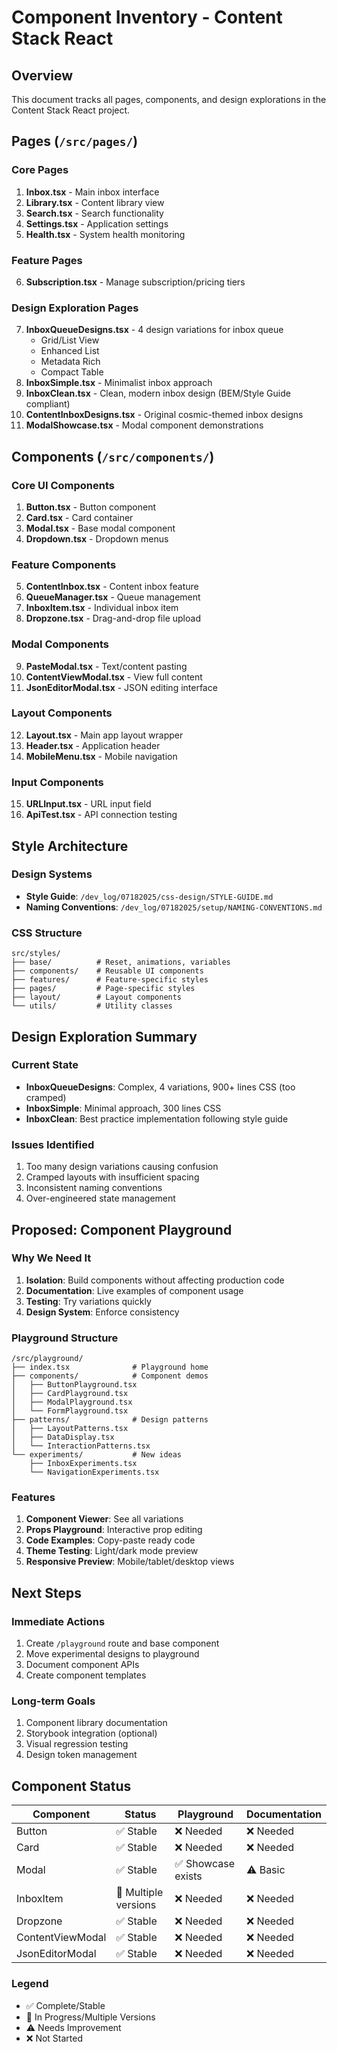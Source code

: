 # Component Inventory - Content Stack React

## Overview
This document tracks all pages, components, and design explorations in the Content Stack React project.

## Pages (`/src/pages/`)

### Core Pages
1. **Inbox.tsx** - Main inbox interface
2. **Library.tsx** - Content library view
3. **Search.tsx** - Search functionality
4. **Settings.tsx** - Application settings
5. **Health.tsx** - System health monitoring

### Feature Pages
6. **Subscription.tsx** - Manage subscription/pricing tiers

### Design Exploration Pages
7. **InboxQueueDesigns.tsx** - 4 design variations for inbox queue
   - Grid/List View
   - Enhanced List
   - Metadata Rich
   - Compact Table
8. **InboxSimple.tsx** - Minimalist inbox approach
9. **InboxClean.tsx** - Clean, modern inbox design (BEM/Style Guide compliant)
10. **ContentInboxDesigns.tsx** - Original cosmic-themed inbox designs
11. **ModalShowcase.tsx** - Modal component demonstrations

## Components (`/src/components/`)

### Core UI Components
1. **Button.tsx** - Button component
2. **Card.tsx** - Card container
3. **Modal.tsx** - Base modal component
4. **Dropdown.tsx** - Dropdown menus

### Feature Components
5. **ContentInbox.tsx** - Content inbox feature
6. **QueueManager.tsx** - Queue management
7. **InboxItem.tsx** - Individual inbox item
8. **Dropzone.tsx** - Drag-and-drop file upload

### Modal Components
9. **PasteModal.tsx** - Text/content pasting
10. **ContentViewModal.tsx** - View full content
11. **JsonEditorModal.tsx** - JSON editing interface

### Layout Components
12. **Layout.tsx** - Main app layout wrapper
13. **Header.tsx** - Application header
14. **MobileMenu.tsx** - Mobile navigation

### Input Components
15. **URLInput.tsx** - URL input field
16. **ApiTest.tsx** - API connection testing

## Style Architecture

### Design Systems
- **Style Guide**: `/dev_log/07182025/css-design/STYLE-GUIDE.md`
- **Naming Conventions**: `/dev_log/07182025/setup/NAMING-CONVENTIONS.md`

### CSS Structure
```
src/styles/
├── base/          # Reset, animations, variables
├── components/    # Reusable UI components
├── features/      # Feature-specific styles
├── pages/         # Page-specific styles
├── layout/        # Layout components
└── utils/         # Utility classes
```

## Design Exploration Summary

### Current State
- **InboxQueueDesigns**: Complex, 4 variations, 900+ lines CSS (too cramped)
- **InboxSimple**: Minimal approach, 300 lines CSS
- **InboxClean**: Best practice implementation following style guide

### Issues Identified
1. Too many design variations causing confusion
2. Cramped layouts with insufficient spacing
3. Inconsistent naming conventions
4. Over-engineered state management

## Proposed: Component Playground

### Why We Need It
1. **Isolation**: Build components without affecting production code
2. **Documentation**: Live examples of component usage
3. **Testing**: Try variations quickly
4. **Design System**: Enforce consistency

### Playground Structure
```
/src/playground/
├── index.tsx              # Playground home
├── components/            # Component demos
│   ├── ButtonPlayground.tsx
│   ├── CardPlayground.tsx
│   ├── ModalPlayground.tsx
│   └── FormPlayground.tsx
├── patterns/              # Design patterns
│   ├── LayoutPatterns.tsx
│   ├── DataDisplay.tsx
│   └── InteractionPatterns.tsx
└── experiments/           # New ideas
    ├── InboxExperiments.tsx
    └── NavigationExperiments.tsx
```

### Features
1. **Component Viewer**: See all variations
2. **Props Playground**: Interactive prop editing
3. **Code Examples**: Copy-paste ready code
4. **Theme Testing**: Light/dark mode preview
5. **Responsive Preview**: Mobile/tablet/desktop views

## Next Steps

### Immediate Actions
1. Create `/playground` route and base component
2. Move experimental designs to playground
3. Document component APIs
4. Create component templates

### Long-term Goals
1. Component library documentation
2. Storybook integration (optional)
3. Visual regression testing
4. Design token management

## Component Status

| Component | Status | Playground | Documentation |
|-----------|--------|-----------|---------------|
| Button | ✅ Stable | ❌ Needed | ❌ Needed |
| Card | ✅ Stable | ❌ Needed | ❌ Needed |
| Modal | ✅ Stable | ✅ Showcase exists | ⚠️ Basic |
| InboxItem | 🔄 Multiple versions | ❌ Needed | ❌ Needed |
| Dropzone | ✅ Stable | ❌ Needed | ❌ Needed |
| ContentViewModal | ✅ Stable | ❌ Needed | ❌ Needed |
| JsonEditorModal | ✅ Stable | ❌ Needed | ❌ Needed |

### Legend
- ✅ Complete/Stable
- 🔄 In Progress/Multiple Versions
- ⚠️ Needs Improvement
- ❌ Not Started